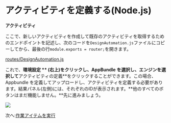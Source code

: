# アクティビティを定義する(Node.js)

**アクティビティ**

ここで、新しいアクティビティを作成して既存のアクティビティを取得するためのエンドポイントを記述し、次のコードを`DesignAutomation.js`ファイルにコピーしてから、最後の行`module.exports = router;`を開きます。

[routes/DesignAutomation.js](_snippets/modifymodels/node/routes/DesignAutomation.3.js ':include :type=code javascript')

これで、**環境設定 ** (右上)をクリックし、AppBundle を選択し、エンジンを選択して**アクティビティの定義**をクリックすることができます。この場合、Appbundle を定義してアップロードし、アクティビティを定義する必要があります。結果パネル(左側)には、それぞれのIDが表示されます。**他のすべてのボタンはまだ機能しません。**先に進みましょう。

![](_media/designautomation/define_activity.gif)

次へ:[作業アイテムを実行](/ja_jp/designautomation/workitem/README.md)